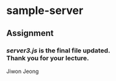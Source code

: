 # sample-server

## Assignment

### *server3.js* is the final file updated.<br>Thank you for your lecture.

Jiwon Jeong 
